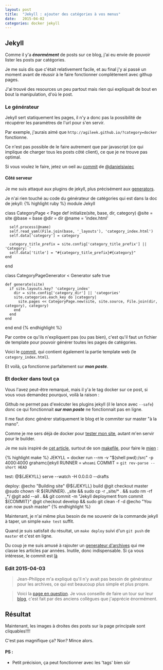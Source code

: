 ```yaml
---
layout: post
title:  "Jekyll : ajouter des catégories à vos menus"
date:   2015-04-02
categories: docker jekyll
---
```


## Jekyll

Comme il y'a ***énormément*** de posts sur ce blog, j'ai eu envie de pouvoir lister les posts par catégories.

Je me suis dis que c'était relativement facile, et au final j'y ai passé un moment avant de réussir à le faire fonctionner complètement avec githup pages.

J'ai trouvé des resources un peu partout mais rien qui expliquait de bout en bout la manipulation, d'où le post.

### Le générateur

Jekyll sert statiquement les pages, il n'y a donc pas la possibilité de récupérer les paramètres de l'url pour s'en servir.

Par exemple, j'aurais aimé que `http://agileek.github.io/?category=docker` fonctionne.

Ce n'est pas possible de le faire autrement que par javascript (ce qui implique de charger tous les posts côté client), ce que je ne trouve pas optimal.

Si vous voulez le faire, jetez un oeil au [commit][danielsiwiec_commit] de [@danielsiwiec][danielsiwiec]

#### Côté serveur

Je me suis attaqué aux plugins de jekyll, plus précisément aux [generators][jekyll_plugins_generator].

Je n'ai rien touché au code du générateur de catégories qui est dans la doc de jekyll:
{% highlight ruby %}
module Jekyll

  class CategoryPage < Page
    def initialize(site, base, dir, category)
      @site = site
      @base = base
      @dir = dir
      @name = 'index.html'

      self.process(@name)
      self.read_yaml(File.join(base, '_layouts'), 'category_index.html')
      self.data['category'] = category

      category_title_prefix = site.config['category_title_prefix'] || 'Category: '
      self.data['title'] = "#{category_title_prefix}#{category}"
    end
  end

  class CategoryPageGenerator < Generator
    safe true

    def generate(site)
      if site.layouts.key? 'category_index'
        dir = site.config['category_dir'] || 'categories'
        site.categories.each_key do |category|
          site.pages << CategoryPage.new(site, site.source, File.join(dir, category), category)
        end
      end
    end
  end
end
{% endhighlight %}

Par contre ce qu'ils n'expliquent pas (ou pas bien), c'est qu'il faut un fichier de template pour pouvoir générer toutes les pages de catégories.

Voici le [commit][commit_categories], qui contient également la partie template web (le `category_index.html`).

Et voilà, ça fonctionne parfaitement sur ***mon poste***.

### Et docker dans tout ça

Vous l'avez peut-être remarqué, mais il y'a le tag docker sur ce post, si vous vous demandez pourquoi, voilà la raison :

Github ne permet pas d'exécuter les plugins jekyll (il le lance avec `--safe`) donc ce qui fonctionnait ***sur mon poste*** ne fonctionnait pas en ligne.

Il me faut donc générer statiquement le blog et le commiter sur master "à la mano".

Comme je me sers déjà de docker pour [tester mon site][first_blog], autant m'en servir pour le builder.

Je me suis inspiré de [cet article][article_makefile], surtout de son [makefile][makefile], pour faire le [mien][my_makefile] :

{% highlight make %}
JEKYLL = docker run --rm -v "$(shell pwd):/src" -p 4000:4000 grahamc/jekyll
RUNNER = `whoami`
COMMIT = `git rev-parse --short HEAD`

test:
  @${JEKYLL} serve --watch -H 0.0.0.0 --drafts

deploy:
  @echo "Building site"
  @${JEKYLL} build
  @git checkout master
  @sudo chown -R ${RUNNER}. _site && sudo cp -r _site/* . && sudo rm -rf _*/
  @git add --all . && git commit -m "Jekyll deployment from commit ${COMMIT}"
  @git checkout develop && sudo git clean -f -d
  @echo "You can now push master"
{% endhighlight %}


Maintenant, je n'ai même plus besoin de me souvenir de la commande jekyll à taper, un simple `make test` suffit.

Quand je suis satisfait du résultat, un `make deploy` suivi d'un `git push` de `master` et c'est en ligne.

Du coup je me suis amusé à rajouter un [generateur d'archives][archives] qui me classe les articles par années. Inutile, donc indispensable. Si ça vous intéresse, le commit est [là][commit_archives_generator]

### Edit 2015-04-03
> Jean-Philippe m'a expliqué qu'il n'y avait pas besoin de générateur pour les archives, ce qui est beaucoup plus simple et plus propre.

> Voici la [page en question][archive_barre_verte]. Je vous conseille de faire un tour sur leur [blog][barre_verte], c'est fait par des anciens collègues que j'apprécie énormément.

## Résultat

Maintenant, les images à droites des posts sur la page principale sont cliquables!!!!

C'est pas magnifique ça? Non? Mince alors.

#### PS :
* Petit précision, ça peut fonctionner avec les 'tags' bien sûr

[first_blog]: http://agileek.github.io/docker/jekyll/2014/07/23/jekyll-and-docker/
[article_makefile]: http://nicoespeon.com/en/2013/04/building-a-multinlingual-jekyll-blog/
[makefile]: https://github.com/nicoespeon/nicoespeon.github.io/blob/develop/Makefile
[my_makefile]: https://github.com/agileek/agileek.github.io/blob/develop/Makefile
[archives]: http://agileek.github.io/archives/index.html
[commit_archives_generator]: https://github.com/agileek/agileek.github.io/commit/5f60f98cac273ee53dc4b458a06ba9e668f054b7
[danielsiwiec]: https://github.com/danielsiwiec/
[danielsiwiec_commit]: https://github.com/danielsiwiec/danielsiwiec.github.io/commit/cf04dd322f5ffe2251ca6e3733d2707c2eaec7d4
[commit_categories]: https://github.com/agileek/agileek.github.io/commit/14d1c8ffb3863fd5746cb28daefa5aee3f1bf99f
[jekyll_plugins_generator]: http://jekyllrb.com/docs/plugins/#generators
[archive_barre_verte]: https://github.com/barreverte/barreverte.github.io/blob/master/archive.html
[barre_verte]: http://www.barreverte.fr/
